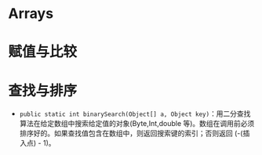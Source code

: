 # Arrays

# 赋值与比较

# 查找与排序

- `public static int binarySearch(Object[] a, Object key)`：用二分查找算法在给定数组中搜索给定值的对象(Byte,Int,double 等)。数组在调用前必须排序好的。如果查找值包含在数组中，则返回搜索键的索引；否则返回 (-(插入点) - 1)。
